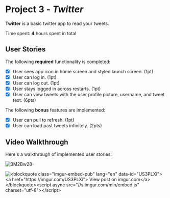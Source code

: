 # Project 3 - *Twitter*

**Twitter** is a basic twitter app to read your tweets.

Time spent: **4** hours spent in total

## User Stories

The following **required** functionality is completed:

- [x] User sees app icon in home screen and styled launch screen. (1pt)
- [x] User can log in. (1pt)
- [x] User can log out. (1pt)
- [x] User stays logged in across restarts. (1pt)
- [x] User can view tweets with the user profile picture, username, and tweet text. (6pts)

The following **bonus** features are implemented:

- [x] User can pull to refresh. (1pt)
- [x] User can load past tweets infinitely. (2pts)

## Video Walkthrough

Here's a walkthrough of implemented user stories:

![3M2Bw28-](https://user-images.githubusercontent.com/42979064/109275432-f0e86680-783e-11eb-91ba-efc8dff63479.gif)

<img src='<blockquote class="imgur-embed-pub" lang="en" data-id="US3PLXi"><a href="https://imgur.com/US3PLXi">View post on imgur.com</a></blockquote><script async src="//s.imgur.com/min/embed.js" charset="utf-8"></script>' width='' alt='<blockquote class="imgur-embed-pub" lang="en" data-id="US3PLXi"><a href="https://imgur.com/US3PLXi">
View post on imgur.com</a></blockquote><script async src="//s.imgur.com/min/embed.js" charset="utf-8"></script>' />

